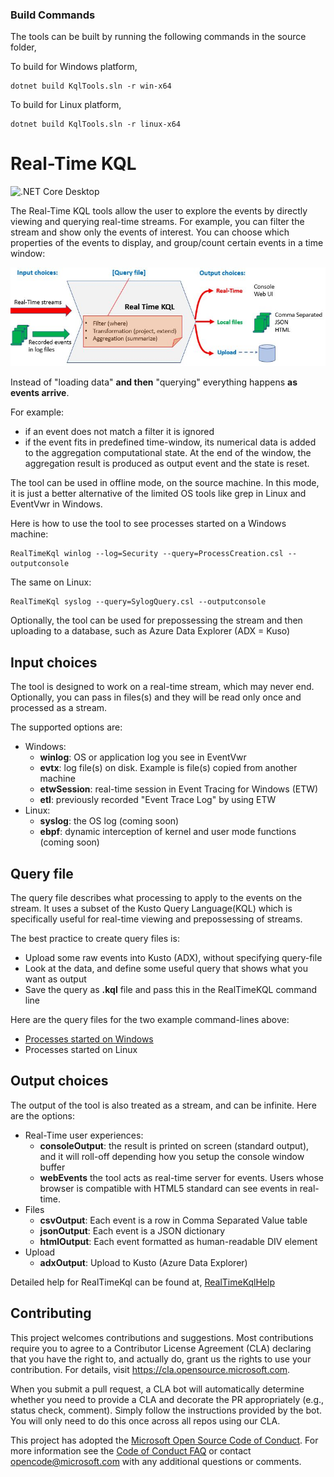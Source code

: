 ### Build Commands
The tools can be built by running the following commands in the source folder,

To build for Windows platform,

	dotnet build KqlTools.sln -r win-x64

To build for Linux platform,

	dotnet build KqlTools.sln -r linux-x64

# Real-Time KQL 
![.NET Core Desktop](https://github.com/microsoft/KqlTools/workflows/.NET%20Core%20Desktop/badge.svg?branch=master&event=push)

The Real-Time KQL tools allow the user to explore the events by directly viewing and querying real-time streams. For example, you can filter the stream and show only the events of interest. You can choose which properties of the events to display, and group/count certain events in a time window:

![StandingQuery.JPG](StandingQuery.JPG)

Instead of "loading data" **and then** "querying" everything happens **as events arrive**. 

For example:

- if an event does not match a filter it is ignored
- if the event fits in predefined time-window, its numerical data is added to the aggregation computational state. At the end of the window, the aggregation result is produced as output event and the state is reset.

The tool can be used in offline mode, on the source machine. In this mode, it is just a better alternative of the limited OS tools like grep in Linux and EventVwr in Windows.

Here is how to use the tool to see processes started on a Windows machine:

	RealTimeKql winlog --log=Security --query=ProcessCreation.csl --outputconsole

The same on Linux:

	RealTimeKql syslog --query=SylogQuery.csl --outputconsole

Optionally, the tool can be used for prepossessing the stream and then uploading to a database, such as Azure Data Explorer (ADX = Kuso)

## Input choices

The tool is designed to work on a real-time stream, which may never end. Optionally, you can pass in files(s) and they will be read only once and processed as a stream.  

The supported options are:

- Windows:
	- **winlog**: OS or application log you see in EventVwr
	- **evtx**: log file(s) on disk. Example is file(s) copied from another machine
	- **etwSession**: real-time session in Event Tracing for Windows (ETW)
	- **etl**: previously recorded "Event Trace Log" by using ETW
- Linux:
	- **syslog**: the OS log (coming soon)
	- **ebpf**: dynamic interception of kernel and user mode functions (coming soon)

## Query file

The query file describes what processing to apply to the events on the stream. It uses a subset of the Kusto Query Language(KQL) which is specifically useful for real-time viewing and prepossessing of streams.

The best practice to create query files is:

- Upload some raw events into Kusto (ADX), without specifying query-file
- Look at the data, and define some useful query that shows what you want as output
- Save the query as **.kql** file and pass this in the RealTimeKQL command line

Here are the query files for the two example command-lines above:

- [Processes started on Windows](Source/RealTimeKql/ProcessCreation.csl)
- Processes started on Linux

## Output choices

The output of the tool is also treated as a stream, and can be infinite.
Here are the options:

- Real-Time user experiences:
	- **consoleOutput**: the result is printed on screen (standard output), and it will roll-off depending how you setup the console window buffer
	- **webEvents** the tool acts as real-time server for events. Users whose browser is compatible with HTML5 standard can see events in real-time.
- Files
	- **csvOutput**: Each event is a row in Comma Separated Value table
	- **jsonOutput**: Each event is a JSON dictionary
	- **htmlOutput**: Each event formatted as human-readable DIV element
- Upload 
	- **adxOutput**: Upload to Kusto (Azure Data Explorer)

Detailed help for RealTimeKql can be found at, [RealTimeKqlHelp](Source/RealTimeKql/RealTimeKql.Readme.md)

## Contributing

This project welcomes contributions and suggestions.  Most contributions require you to agree to a
Contributor License Agreement (CLA) declaring that you have the right to, and actually do, grant us
the rights to use your contribution. For details, visit https://cla.opensource.microsoft.com.

When you submit a pull request, a CLA bot will automatically determine whether you need to provide
a CLA and decorate the PR appropriately (e.g., status check, comment). Simply follow the instructions
provided by the bot. You will only need to do this once across all repos using our CLA.

This project has adopted the [Microsoft Open Source Code of Conduct](https://opensource.microsoft.com/codeofconduct/).
For more information see the [Code of Conduct FAQ](https://opensource.microsoft.com/codeofconduct/faq/) or
contact [opencode@microsoft.com](mailto:opencode@microsoft.com) with any additional questions or comments.
